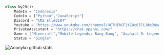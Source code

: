 ```py 
class Ny28():
    MadeIn = "Indonesia"
    CodeIn = ["Python","JavaScript"]
    Discord = "CMZ Ell#2104"
    Youtube = "https://www.youtube.com/channel/UC7HIhCF2tZ4c037iJdq0WxA"
    PrivateAssistant = "https://chat.openai.com/"
    Game = ["Minecraft","Mobile Legends: Bang Bang", "Asphalt 9: Legends"]
    Status = "Single"
````
![Anonyko github stats](https://github-readme-stats.vercel.app/api?username=anonyko&show_icons=true&theme=dracula)
